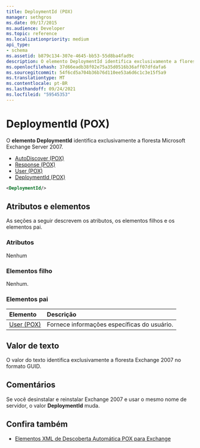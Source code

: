 ```yaml
---
title: DeploymentId (POX)
manager: sethgros
ms.date: 09/17/2015
ms.audience: Developer
ms.topic: reference
ms.localizationpriority: medium
api_type:
- schema
ms.assetid: b879c134-307e-4645-bb53-55d8ba4fad9c
description: O elemento DeploymentId identifica exclusivamente a floresta Microsoft Exchange Server 2007.
ms.openlocfilehash: 37d66eadb38f02e75a35d0516b36aff07dfdafa6
ms.sourcegitcommit: 54f6cd5a704b36b76d110ee53a6d6c1c3e15f5a9
ms.translationtype: MT
ms.contentlocale: pt-BR
ms.lasthandoff: 09/24/2021
ms.locfileid: "59545353"
---
```

# <a name="deploymentid-pox"></a>DeploymentId (POX)

O **elemento DeploymentId** identifica exclusivamente a floresta Microsoft Exchange Server 2007. 
  
- [AutoDiscover (POX)](autodiscover-pox.md)  
- [Response (POX)](response-pox.md) 
- [User (POX)](user-pox.md)  
- [DeploymentId (POX)](deploymentid-pox.md)
  
```xml
<DeploymentId/>
```

## <a name="attributes-and-elements"></a>Atributos e elementos

As seções a seguir descrevem os atributos, os elementos filhos e os elementos pai.
  
### <a name="attributes"></a>Atributos

Nenhum
  
### <a name="child-elements"></a>Elementos filho

Nenhum.
  
### <a name="parent-elements"></a>Elementos pai

|**Elemento**|**Descrição**|
|:-----|:-----|
|[User (POX)](user-pox.md) <br/> |Fornece informações específicas do usuário.  <br/> |
   
## <a name="text-value"></a>Valor de texto

O valor do texto identifica exclusivamente a floresta Exchange 2007 no formato GUID.
  
## <a name="remarks"></a>Comentários

Se você desinstalar e reinstalar Exchange 2007 e usar o mesmo nome de servidor, o valor **DeploymentId** muda. 
  
## <a name="see-also"></a>Confira também

- [Elementos XML de Descoberta Automática POX para Exchange](pox-autodiscover-xml-elements-for-exchange.md)

